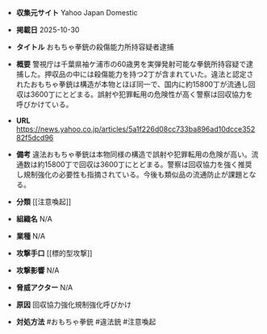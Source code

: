 - **収集元サイト**
Yahoo Japan Domestic

- **掲載日**
2025-10-30

- **タイトル**
おもちゃ拳銃の殺傷能力所持容疑者逮捕

- **概要**
警視庁は千葉県袖ケ浦市の60歳男を実弾発射可能な拳銃所持容疑で逮捕した。押収品の中には殺傷能力を持つ2丁が含まれていた。違法と認定されたおもちゃ拳銃は構造が本物とほぼ同一で、国内に約15800丁が流通し回収は3600丁にとどまる。誤射や犯罪転用の危険性が高く警察は回収協力を呼びかけている。

- **URL**
https://news.yahoo.co.jp/articles/5a1f226d08cc733ba896ad10dcce35282f5dcd96

- **備考**
違法おもちゃ拳銃は本物同様の構造で誤射や犯罪転用の危険が高い。流通数は約15800丁で回収は3600丁にとどまる。警察は回収協力を強く推奨し規制強化の必要性も指摘されている。今後も類似品の流通防止が課題となる。

- **分類**
[[注意喚起]]

- **組織名**
N/A

- **業種**
N/A

- **攻撃手口**
[[標的型攻撃]]

- **攻撃影響**
N/A

- **脅威アクター**
N/A

- **原因**
回収協力強化規制強化呼びかけ

- **対処方法**
#おもちゃ拳銃 #違法銃 #注意喚起
